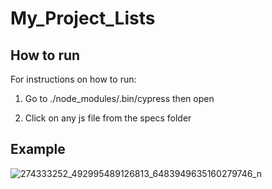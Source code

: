 # My_Project_Lists

## How to run

For instructions on how to run:

1) Go to ./node_modules/.bin/cypress then open

2) Click on any js file from the specs folder

## Example
![274333252_492995489126813_6483949635160279746_n](https://user-images.githubusercontent.com/58964916/156943763-409d8191-8634-415c-ad6f-3d9fefac9246.gif)
